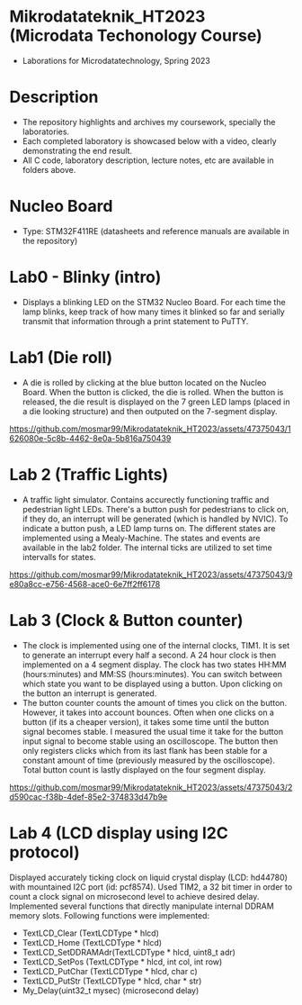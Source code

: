 # Mikrodatateknik_HT2023 (Microdata Techonology Course)
- Laborations for Microdatatechnology, Spring 2023

# Description
- The repository highlights and archives my coursework, specially the laboratories.
- Each completed laboratory is showcased below with a video, clearly demonstrating the end result.
- All C code, laboratory description, lecture notes, etc are available in folders above. 

# Nucleo Board
- Type: STM32F411RE (datasheets and reference manuals are available in the repository)

# Lab0 - Blinky (intro)
- Displays a blinking LED on the STM32 Nucleo Board. For each time the lamp blinks, keep track of how many times it blinked so far and serially transmit that information through a print statement to PuTTY.

# Lab1 (Die roll)
- A die is rolled by clicking at the blue button located on the Nucleo Board. When the button is clicked, the die is rolled. When the button is released, the die result is displayed on the 7 green LED lamps (placed in a die looking structure) and then outputed on the 7-segment display.

https://github.com/mosmar99/Mikrodatateknik_HT2023/assets/47375043/1626080e-5c8b-4462-8e0a-5b816a750439

# Lab 2 (Traffic Lights)
- A traffic light simulator. Contains accurectly functioning traffic and pedestrian light LEDs. There's a button push for pedestrians to click on, if they do, an interrupt will be generated (which is handled by NVIC). To indicate a button push, a LED lamp turns on. The different states are implemented using a Mealy-Machine. The states and events are available in the lab2 folder. The internal ticks are utilized to set time intervalls for states.

https://github.com/mosmar99/Mikrodatateknik_HT2023/assets/47375043/9e80a8cc-e756-4568-ace0-6e7ff2ff6178

# Lab 3 (Clock & Button counter)
- The clock is implemented using one of the internal clocks, TIM1. It is set to generate an interrupt every half a second. A 24 hour clock is then implemented on a 4 segment display. The clock has two states HH:MM (hours:minutes) and MM:SS (hours:minutes). You can switch between which state you want to be displayed using a button. Upon clicking on the button an interrupt is generated.
- The button counter counts the amount of times you click on the button. However, it takes into account bounces. Often when one clicks on a button (if its a cheaper version), it takes some time until the button signal becomes stable. I measured the usual time it take for the button input signal to become stable using an oscilloscope. The button then only registers clicks which from its last flank has been stable for a constant amount of time (previously measured by the oscilloscope). Total button count is lastly displayed on the four segment display.

https://github.com/mosmar99/Mikrodatateknik_HT2023/assets/47375043/2d590cac-f38b-4def-85e2-374833d47b9e

# Lab 4 (LCD display using I2C protocol)
Displayed accurately ticking clock on liquid crystal display (LCD: hd44780) with mountained I2C port (id: pcf8574). Used TIM2, a 32 bit timer in order to count a clock signal on microsecond level to achieve desired delay. Implemented several functions that directly manipulate internal DDRAM memory slots. Following functions were implemented:

- TextLCD_Clear (TextLCDType * hlcd)
- TextLCD_Home (TextLCDType * hlcd)
- TextLCD_SetDDRAMAdr(TextLCDType * hlcd, uint8_t adr)
- TextLCD_SetPos (TextLCDType * hlcd, int col, int row)
- TextLCD_PutChar (TextLCDType * hlcd, char c)
- TextLCD_PutStr (TextLCDType * hlcd, char * str)
- My_Delay(uint32_t mysec) (microsecond delay)

